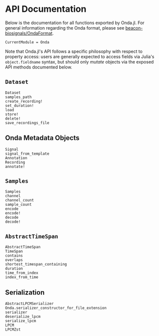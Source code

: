 # API Documentation

Below is the documentation for all functions exported by Onda.jl. For general information regarding the Onda format, please see [beacon-biosignals/OndaFormat](https://github.com/beacon-biosignals/OndaFormat).

```@meta
CurrentModule = Onda
```

Note that Onda.jl's API follows a specific philosophy with respect to property access: users are generally expected to access fields via Julia's `object.fieldname` syntax, but should only *mutate* objects via the exposed API methods documented below.

## `Dataset`

```@docs
Dataset
samples_path
create_recording!
set_duration!
load
store!
delete!
save_recordings_file
```

## Onda Metadata Objects

```@docs
Signal
signal_from_template
Annotation
Recording
annotate!
```

## `Samples`

```@docs
Samples
channel
channel_count
sample_count
encode
encode!
decode
decode!
```

## `AbstractTimeSpan`

```@docs
AbstractTimeSpan
TimeSpan
contains
overlaps
shortest_timespan_containing
duration
time_from_index
index_from_time
```

## Serialization

```@docs
AbstractLPCMSerializer
Onda.serializer_constructor_for_file_extension
serializer
deserialize_lpcm
serialize_lpcm
LPCM
LPCMZst
```
